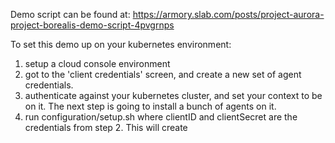 Demo script can be found at:
https://armory.slab.com/posts/project-aurora-project-borealis-demo-script-4pvgrnps

To set this demo up on your kubernetes environment:
1) setup a cloud console environment
2) got to the 'client credentials' screen, and create a new set of agent credentials.
3) authenticate against your kubernetes cluster, and set your context to be on it. The next step is going to install a bunch of agents on it.
4) run configuration/setup.sh <clientID> <clientSecret> where clientID and clientSecret are the credentials from step 2. This will create 
 
#
 
 

 
